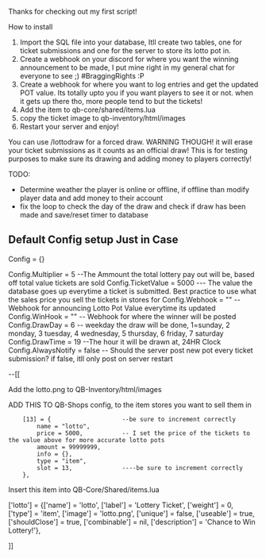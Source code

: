 Thanks for checking out my first script! 

How to install

1. Import the SQL file into your database, Itll create two tables, one for ticket submissions and one for the server to store its 
lotto pot in. 
2. Create a webhook on your discord for where you want the winning announcement to be made, I put mine right in my general chat for 
everyone to see ;) #BraggingRights :P
3. Create a webhook for where you want to log entries and get the updated POT value. Its totally upto you if you want players to see it or not. when it gets up there tho, more people tend to but the tickets!
4. Add the item to qb-core/shared/items.lua
5. copy the ticket image to qb-inventory/html/images
6. Restart your server and enjoy!

You can use /lottodraw for a forced draw. WARNING THOUGH! it will erase your ticket submissions as it counts as an official draw! This is for testing purposes to make sure its drawing and adding money to players correctly!

TODO:
-   Determine weather the player is online or offline, if offline than modify player data and add money to their account
-   fix the loop to check the day of the draw and check if draw has been made and save/reset timer to database

Default Config setup Just in Case
--------------------------------------------------------------------------------------------------

Config = {}

Config.Multiplier = 5 --The Ammount the total lottery pay out will be, based off total value tickets are sold
Config.TicketValue = 5000 --- The value the database goes up everytime a ticket is submitted. Best practice to use what the sales price you sell the tickets in stores for
Config.Webhook = "" --Webhook for announcing Lotto Pot Value everytime its updated
Config.WinHook = "" -- Webhook for where the winner will be posted
Config.DrawDay = 6 -- weekday the draw will be done, 1=sunday, 2 monday, 3 tuesday, 4 wednesday, 5 thursday, 6 friday, 7 saturday
Config.DrawTime = 19 --The hour it will be drawn at, 24HR Clock
Config.AlwaysNotify = false -- Should the server post new pot every ticket submission? if false, itll only post on server restart

--[[

Add the lotto.png to 
QB-Inventory/html/images


ADD THIS TO QB-Shops config, to the item stores you want to sell them in

        [13] = {                    --be sure to increment correctly
            name = "lotto",
            price = 5000,           -- I set the price of the tickets to the value above for more accurate lotto pots
            amount = 99999999,
            info = {},
            type = "item",
            slot = 13,              ----be sure to increment correctly
        },


Insert this item into QB-Core/Shared/items.lua

['lotto']  = {['name'] = 'lotto',	['label'] = 'Lottery Ticket',   ['weight'] = 0,     ['type'] = 'item',  ['image'] = 'lotto.png',    ['unique'] = false, 	['useable'] = true, 	['shouldClose'] = true,	   ['combinable'] = nil,   ['description'] = 'Chance to Win Lottery!'},

]]
